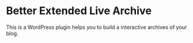 Better Extended Live Archive
============================

This is a WordPress plugin helps you to build a interactive archives of your blog.